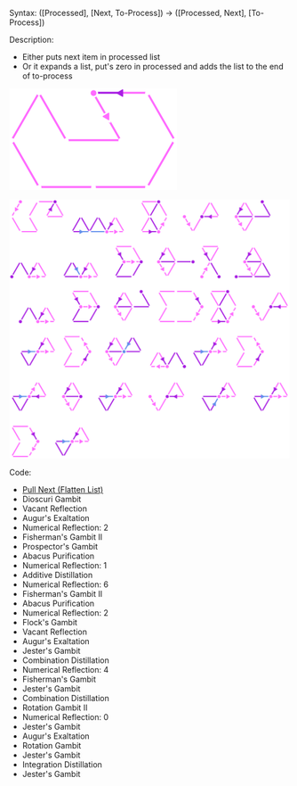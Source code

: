 Syntax:
(\[Processed], \[Next, To-Process]) -> (\[Processed, Next], \[To-Process])

Description:
* Either puts next item in processed list
* Or it expands a list, put's zero in processed and adds the list to the end of to-process

![](../../Images/Process%20Next%20(Flatten%20List)%20Pattern.png)


![](../../Images/Process%20Next%20(Flatten%20List)%20Code.png)


Code:
* [Pull Next (Flatten List)](Pull%20Next%20(Flatten%20List).md)
* Dioscuri Gambit
* Vacant Reflection
* Augur's Exaltation
* Numerical Reflection: 2
* Fisherman's Gambit II
* Prospector's Gambit
* Abacus Purification
* Numerical Reflection: 1
* Additive Distillation
* Numerical Reflection: 6
* Fisherman's Gambit II
* Abacus Purification
* Numerical Reflection: 2
* Flock's Gambit
* Vacant Reflection
* Augur's Exaltation
* Jester's Gambit
* Combination Distillation
* Numerical Reflection: 4
* Fisherman's Gambit
* Jester's Gambit
* Combination Distillation
* Rotation Gambit II
* Numerical Reflection: 0
* Jester's Gambit
* Augur's Exaltation
* Rotation Gambit
* Jester's Gambit
* Integration Distillation
* Jester's Gambit